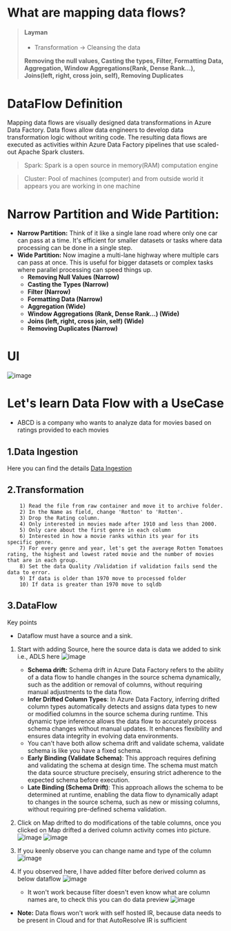# What are mapping data flows?
        
> #### Layman
>
> - Transformation  -> Cleansing the data
> 
> **Removing the null values, Casting the types, Filter, Formatting Data, Aggregation, Window Aggregations(Rank, Dense Rank...), Joins(left, right, cross join, self), Removing Duplicates**

# DataFlow Definition
Mapping data flows are visually designed data transformations in Azure Data Factory. 
Data flows allow data engineers to develop data transformation logic without writing code. The resulting data flows are executed as activities within Azure Data Factory pipelines that use scaled-out Apache Spark clusters.

  > Spark: Spark is a open source in memory(RAM) computation engine
    
  > Cluster: Pool of machines (computer) and from outside world it appears you are working in one machine

# Narrow Partition and Wide Partition:

- **Narrow Partition:** Think of it like a single lane road where only one car can pass at a time. It's efficient for smaller datasets or tasks where data processing can be done in a single step.
- **Wide Partition:** Now imagine a multi-lane highway where multiple cars can pass at once. This is useful for bigger datasets or complex tasks where parallel processing can speed things up.
    - **Removing Null Values (Narrow)**
    - **Casting the Types (Narrow)**
    - **Filter (Narrow)**
    - **Formatting Data (Narrow)**
    - **Aggregation (Wide)**
    - **Window Aggregations (Rank, Dense Rank...) (Wide)**
    - **Joins (left, right, cross join, self) (Wide)**
    - **Removing Duplicates (Narrow)**

# UI
![image](https://github.com/SandeepAnala1/AzureDataEnginnering_Notes/assets/163712602/82d78b19-a70b-4da3-837f-2df8ca08b5c3)

# Let's learn Data Flow with a UseCase
- ABCD is a company who wants to analyze data for movies based on ratings provided to each movies
  
## 1.Data Ingestion
Here you can find the details [Data Ingestion](https://github.com/SandeepAnala1/AzureDataEnginnering_Notes/blob/main/Hands-On%20Labs/Copy%20github%20csv%20to%20ADLS.md)

## 2.Transformation
        1) Read the file from raw container and move it to archive folder. 
        2) In the Name as field, change 'Rotton' to 'Rotten'.
        3) Drop the Rating column.
        4) Only interested in movies made after 1910 and less than 2000.
        5) Only care about the first genre in each column
        6) Interested in how a movie ranks within its year for its specific genre.
        7) For every genre and year, let's get the average Rotten Tomatoes rating, the highest and lowest rated movie and the number of movies that are in each group.
        8) Set the data Quality /Validation if validation fails send the data to error.
        9) If data is older than 1970 move to processed folder
        10) If data is greater than 1970 move to sqldb

## 3.DataFlow
Key points
- Dataflow must have a source and a sink.

1. Start with adding Source, here the source data is data we added to sink i.e., ADLS here
   ![image](https://github.com/SandeepAnala1/AzureDataEnginnering_Notes/assets/163712602/4bc73adb-1e40-4f00-b956-3a4276c943dd)

   - **Schema drift:** Schema drift in Azure Data Factory refers to the ability of a data flow to handle changes in the source schema dynamically, such as the addition or removal of columns, without requiring manual  adjustments to the data flow.
   - **Infer Drifted Column Types**: In Azure Data Factory, inferring drifted column types automatically detects and assigns data types to new or modified columns in the source schema during runtime. This dynamic type inference allows the data flow to accurately process schema changes without manual updates. It enhances flexibility and ensures data integrity in evolving data environments.
   - You can't have both allow schema drift and validate schema, validate schema is like you have a fixed schema. 
   - **Early Binding (Validate Schema)**: This approach requires defining and validating the schema at design time. The schema must match the data source structure precisely, ensuring strict adherence to the expected schema before execution.
   - **Late Binding (Schema Drift)**: This approach allows the schema to be determined at runtime, enabling the data flow to dynamically adapt to changes in the source schema, such as new or missing columns, without requiring pre-defined schema validation.

2. Click on Map drifted to do modifications of the table columns, once you clicked on Map drifted a derived column activity comes into picture.
   ![image](https://github.com/SandeepAnala1/AzureDataEnginnering_Notes/assets/163712602/d3ee3e47-6eb0-4d14-bdb3-e8f74d27f54a)
   ![image](https://github.com/SandeepAnala1/AzureDataEnginnering_Notes/assets/163712602/1baf65e8-dec2-4824-9f57-e177fc8744c6)

3. If you keenly observe you can change name and type of the column
   ![image](https://github.com/SandeepAnala1/AzureDataEnginnering_Notes/assets/163712602/a992f676-f935-4768-8984-fd1b8a505644)
4. If you observed here, I have added filter before derived column as below dataflow
   ![image](https://github.com/SandeepAnala1/AzureDataEnginnering_Notes/assets/163712602/9cc7ea3d-f4c4-4117-a2a4-7a367836ecdf)
   - It won't work because filter doesn't even know what are column names are, to check this you can do data preview
     ![image](https://github.com/SandeepAnala1/AzureDataEnginnering_Notes/assets/163712602/469a3ca9-d52d-4c3e-bffb-ac5a7128c6bb)

- **Note:** Data flows won't work with self hosted IR, because data needs to be present in Cloud and for that AutoResolve IR is sufficient


        


































